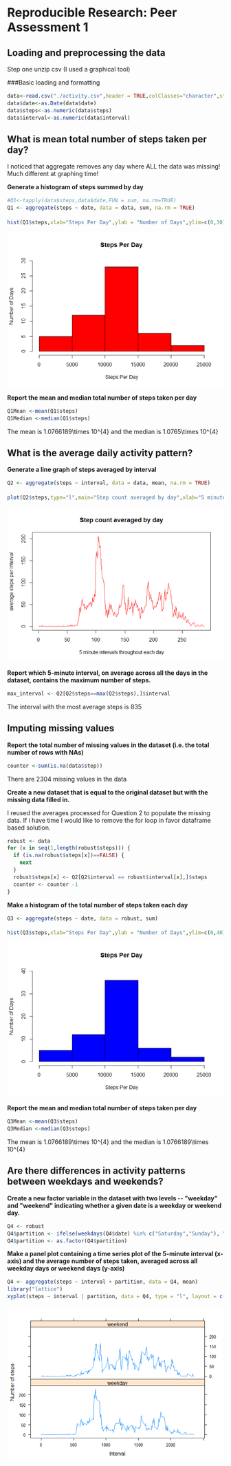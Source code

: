 # Reproducible Research: Peer Assessment 1


## Loading and preprocessing the data
Step one unzip csv (I used a  graphical tool)

###Basic loading and formatting

```r
data<-read.csv("./activity.csv",header = TRUE,colClasses="character",stringsAsFactors = FALSE)
data$date<-as.Date(data$date)
data$steps<-as.numeric(data$steps)
data$interval<-as.numeric(data$interval)
```

## What is mean total number of steps taken per day?
I noticed that aggregate removes any day where ALL the data was missing! Much different at graphing time!

**Generate a histogram of steps summed by day**

```r
#Q1<-tapply(data$steps,data$date,FUN = sum, na.rm=TRUE)
Q1 <- aggregate(steps ~ date, data = data, sum, na.rm = TRUE)

hist(Q1$steps,xlab="Steps Per Day",ylab = "Number of Days",ylim=c(0,30),main="Steps Per Day",col='red')
```

![](PA1_template_files/figure-html/unnamed-chunk-2-1.png) 

**Report the mean and median total number of steps taken per day**

```r
Q1Mean <-mean(Q1$steps)
Q1Median <-median(Q1$steps)
```
The mean is 1.0766189\times 10^{4} and the median is 1.0765\times 10^{4}

## What is the average daily activity pattern?

**Generate a line graph of steps averaged by interval**

```r
Q2 <- aggregate(steps ~ interval, data = data, mean, na.rm = TRUE)

plot(Q2$steps,type="l",main="Step count averaged by day",xlab="5 minute intervals throughout each day",ylab="average steps per interval", col="red")
```

![](PA1_template_files/figure-html/unnamed-chunk-4-1.png) 

**Report which 5-minute interval, on average across all the days in the dataset, contains the maximum number of steps.**

```r
max_interval <- Q2[Q2$steps==max(Q2$steps),]$interval
```
The interval with the most average steps is 835

## Imputing missing values

**Report the total number of missing values in the dataset (i.e. the total number of rows with NAs)**

```r
counter <-sum(is.na(data$step))
```
There are 2304 missing values in the data

**Create a new dataset that is equal to the original dataset but with the missing data filled in.**

I reused the averages processed for Question 2 to populate the missing data.  If i have time I would like to remove the for loop in favor dataframe based solution.

```r
robust <- data
for (x in seq(1,length(robust$steps))) {
  if (is.na(robust$steps[x])==FALSE) {
    next
  }
  robust$steps[x] <- Q2[Q2$interval == robust$interval[x],]$steps
  counter <- counter -1
}
```

**Make a histogram of the total number of steps taken each day**

```r
Q3 <- aggregate(steps ~ date, data = robust, sum)

hist(Q3$steps,xlab="Steps Per Day",ylab = "Number of Days",ylim=c(0,40),main="Steps Per Day", col="blue")
```

![](PA1_template_files/figure-html/unnamed-chunk-8-1.png) 

**Report the mean and median total number of steps taken per day**

```r
Q3Mean <-mean(Q3$steps)
Q3Median <-median(Q3$steps)
```
The mean is 1.0766189\times 10^{4} and the median is 1.0766189\times 10^{4}

## Are there differences in activity patterns between weekdays and weekends?
**Create a new factor variable in the dataset with two levels -- "weekday" and "weekend" indicating whether a given date is a weekday or weekend day.**

```r
Q4 <- robust
Q4$partition <- ifelse(weekdays(Q4$date) %in% c("Saturday","Sunday"), "weekend", "weekday")
Q4$partition <- as.factor(Q4$partition)
```
**Make a panel plot containing a time series plot of the 5-minute interval (x-axis) and the average number of steps taken, averaged across all weekday days or weekend days (y-axis)**

```r
Q4 <- aggregate(steps ~ interval + partition, data = Q4, mean)
library("lattice")
xyplot(steps ~ interval | partition, data = Q4, type = "l", layout = c(1, 2),  xlab = "Interval", ylab = "Number of steps")
```

![](PA1_template_files/figure-html/unnamed-chunk-11-1.png) 
